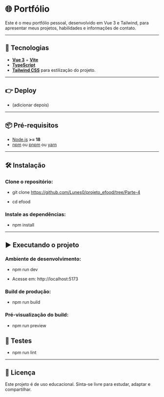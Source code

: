 # 🌐 Portfólio

Este é o meu portfólio pessoal, desenvolvido em Vue 3 e Tailwind, para apresentar meus projetos, habilidades e informações de contato.

---

## 🚀 Tecnologias

- **[Vue 3](https://react.dev/)** + **[Vite](https://vitejs.dev/)**
- **[TypeScript](https://www.typescriptlang.org/)**
- **[Tailwind CSS](https://tailwindcss.com/)** para estilização do projeto.

---

## 👉 Deploy

- (adicionar depois)

---

## 📦 Pré-requisitos

- [Node.js](https://nodejs.org/) **>= 18**
- [npm](https://www.npmjs.com/) ou [pnpm](https://pnpm.io/) ou [yarn](https://yarnpkg.com/)

---

## 🛠️ Instalação

### Clone o repositório:

- git clone https://github.com/Lunes0/projeto_efood/tree/Parte-4

- cd efood

### Instale as dependências:

- npm install

---

## ▶️ Executando o projeto

### Ambiente de desenvolvimento:

- npm run dev

- Acesse em: http://localhost:5173

### Build de produção:

- npm run build

### Pré-visualização do build:

- npm run preview

## 🧪 Testes

- npm run lint

---

## 📝 Licença

Este projeto é de uso educacional.
Sinta-se livre para estudar, adaptar e compartilhar.
